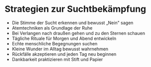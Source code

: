# Strategien zur Suchtbekämpfung

- Die Stimme der Sucht erkennen und bewusst „Nein" sagen
- Atemtechniken als Grundlage der Ruhe
- Bei Verlangen nach draußen gehen und zu den Sternen schauen
- Tägliche Rituale für Morgen und Abend entwickeln
- Echte menschliche Begegnungen suchen
- Kleine Wunder im Alltag bewusst wahrnehmen
- Rückfälle akzeptieren und jeden Tag neu beginnen
- Dankbarkeit praktizieren mit Stift und Papier